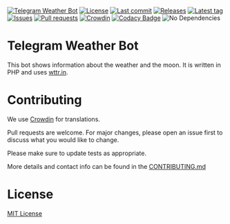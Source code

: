 [![Telegram Weather Bot](https://img.shields.io/badge/Telegram-Bot-blue?logo=telegram)](https://t.me/wttr_telegram_bot)
[![License](https://img.shields.io/github/license/Crazy-Marvin/WeatherTelegramBot)](https://github.com/Crazy-Marvin/WeatherTelegramBot/blob/master/LICENSE)
[![Last commit](https://img.shields.io/github/last-commit/Crazy-Marvin/WeatherTelegramBot.svg?style=flat)](https://github.com/Crazy-Marvin/WeatherTelegramBot/commits)
[![Releases](https://img.shields.io/github/downloads/Crazy-Marvin/WeatherTelegramBot/total.svg?style=flat)](https://github.com/Crazy-Marvin/WeatherTelegramBot/releases)
[![Latest tag](https://img.shields.io/github/tag/Crazy-Marvin/WeatherTelegramBot.svg?style=flat)](https://github.com/Crazy-Marvin/WeatherTelegramBot/tags)
[![Issues](https://img.shields.io/github/issues/Crazy-Marvin/WeatherTelegramBot.svg?style=flat)](https://github.com/Crazy-Marvin/WeatherTelegramBot/issues)
[![Pull requests](https://img.shields.io/github/issues-pr/Crazy-Marvin/WeatherTelegramBot.svg?style=flat)](https://github.com/Crazy-Marvin/WeatherTelegramBot/pulls)
[![Crowdin](https://badges.crowdin.net/WeatherTelegramBot/localized.svg)](https://crowdin.com/project/WeatherTelegramBot)
[![Codacy Badge](https://api.codacy.com/project/badge/Grade/7ae5f852725f409087975f2412adbe0b)](https://www.codacy.com/gh/Crazy-Marvin/WeatherTelegramBot?utm_source=github.com&amp;utm_medium=referral&amp;utm_content=Crazy-Marvin/WeatherTelegramBot&amp;utm_campaign=Badge_Grade)
![No Dependencies](https://img.shields.io/badge/Dependencies-None-brightgreenChat)


# Telegram Weather Bot

This bot shows information about the weather and the moon.
It is written in PHP and uses [wttr.in](https://wttr.in/).

# Contributing

We use [Crowdin](https://crowdin.com/project/WeatherTelegramBot) for translations.

Pull requests are welcome. For major changes, please open an issue first to discuss what you would like to change.

Please make sure to update tests as appropriate.

More details and contact info can be found in the [CONTRIBUTING.md](https://github.com/Crazy-Marvin/WeatherTelegramBot/blob/master/.github/CONTRIBUTING.md)

# License

[MIT License](https://choosealicense.com/licenses/mit/)
